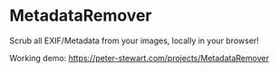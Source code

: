 # MetadataRemover
Scrub all EXIF/Metadata from your images, locally in your browser!

Working demo: https://peter-stewart.com/projects/MetadataRemover
